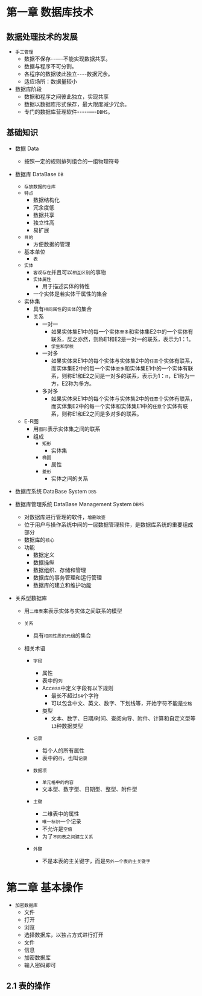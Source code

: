 # 第一章 数据库技术

## 数据处理技术的发展

+ `手工管理`
  + 数据不保存--—-不能实现数据共享。
  + 数据与程序不可分割。
  + 各程序的数据彼此独立----数据冗余。
  + 适应场所：数据量较小
+ 数据库阶段
  + 数据和程序之间彼此独立，实现共享
  + 数据以数据库形式保存，最大限度减少冗余。
  + 专门的数据库营理软件-----—-`DBMS`。

## 基础知识

+ 数据 Data

  + 按照一定的规则排列组合的一组物理符号

+ 数据库 DataBase `DB`

  + `存放数据的仓库`
  + `特点`
    + 数据结构化
    + 冗余度低
    + 数据共享
    + 独立性高
    + 易扩展
  + `目的`
    + 方便数据的管理
  + 基本单位
    + `表`
  + `实体`
    + `客观存在`并且可以`相互区别`的事物
    + `实体属性`
      + 用于描述实体的特性
    + 一个实体是若实体干属性的集合
  + 实体集
    + 具有`相同属性`的`实体`的集合
    + 关系
      + 一对一
        + 如果实体集E1中的每一个实体`至多`和实体集E2中的一个实体有联系，反之亦然，则称E1和E2是一对一的联系，表示为1：1。
        + `学生和学校`
      + 一对多
        + 如果实体来E1中的每个实体与实体集2中的`任意`个实体有联系，而实体集E2中的每一个实体`至多`和实体集E1中的一个实体有联系，则称E1和E2之间是一对多的联系，表示为1：n，E1称为一方，E2称为多方。
      + 多对多
        + 如果实体来E1中的每个实体与实体集2中的`任意`个实体有联系，而实体集E2中的每一个实体和实体集E1中的`任意`个实体有联系，则称E1和E2之间是多对多的联系。
  + E-R图
    + 用`图形`表示实体集之间的联系
    + 组成
      + `矩形`
        + 实体集
      + `椭圆`
        + 属性
      + `菱形`
        + 实体之间的关系

+ 数据库系统 DataBase System `DBS`

+ 数据库管理系统 DataBase Management System `DBMS`
  
  + 对数据库进行管理的软件，`增删改查`
  + 位于用户与操作系统中间的一层数据管理软件，是数据库系统的重要组成部分
  + 数据库的`核心`
  + 功能
    + 数据定义
    + 数据操纵
    + 数据组织、存储和管理
    + 数据库的事务管理和运行管理
    + 数据库的建立和维护功能
  
+ 关系型数据库

  + 用`二维表`来表示实体与实体之间联系的模型

  + `关系`

    + 具有`相同性质的元组`的集合

  + 相关术语

    + `字段`

      + 属性
      + 表中的`列`
      + Access中定义字段有以下规则
        + 最长不超过`64`个字符
        + 可以包含中文、英文、数字、下划线等，开始字符不能是`空格`
      + 类型
        + 文本、数字、日期/时间、查阅向导、附件、计算和自定义型等`13`种数据类型

    + `记录`

      + 每个人的所有属性
      + 表中的`行`，也叫`记录`

    + `数据项`

      + `单元格中的内容`
      + 文本型、数字型、日期型、整型、附件型

    + `主键`

      + 二维表中的属性
      + `唯一标识`一个记录
      + 不允许是`空值`
      + 为了`不同表之间建立关系`

    + `外键`

      + 不是本表的主关键字，而是`另外一个表的主关键字`

        

# 第二章 基本操作

+ `加密数据库`
  + 文件
  + 打开
  + 浏览
  + 选择数据库，以独占方式进行打开
  + 文件
  + 信息
  + 加密数据库
  + 输入密码即可

## 2.1 表的操作


